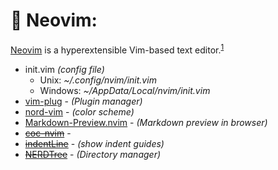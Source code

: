 # 📝 Neovim:
[Neovim][neovim] is a hyperextensible Vim-based text editor.<sup>[1][neovim-desc]</sup>


- init.vim *(config file)*
    - Unix: *\~/.config/nvim/init.vim*
    - Windows: *\~/AppData/Local/nvim/init.vim*
- [vim-plug][vim-plug] - *(Plugin manager)*
- [nord-vim][nord-vim] - *(color scheme)*
- [Markdown-Preview.nvim][markdown-preview] - *(Markdown preview in browser)*
- ~~[coc-nvim][coc-nvim]~~ - 
- ~~[indentLine][indentline]~~ - *(show indent guides)*
- ~~[NERDTree][nerdtree]~~ - *(Directory manager)*

[neovim]: https://neovim.io/
[neovim-desc]: https://neovim.io/
[neovim-code]: https://github.com/neovim/neovim
[neovim-wiki]: https://wiki.archlinux.org/title/Neovim
[vim-plug]: https://github.com/junegunn/vim-plug
[nord-vim]: https://github.com/arcticicestudio/nord-vim
[markdown-preview]: https://github.com/iamcco/markdown-preview.nvim
[nerdtree]: https://github.com/preservim/nerdtree
[indentline]: https://github.com/Yggdroot/indentLine
[coc-nvim]: https://github.com/neoclide/coc.nvim
